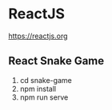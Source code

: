 # ReactJS
https://reactjs.org

## React Snake Game

1. cd snake-game
2. npm install
3. npm run serve
